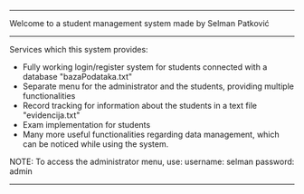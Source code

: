 **********************************************************************************************************
Welcome to a student management system made by Selman Patković
**********************************************************************************************************

Services which this system provides:

- Fully working login/register system for students connected with a database "bazaPodataka.txt"
- Separate menu for the administrator and the students, providing multiple functionalities
- Record tracking for information about the students in a text file "evidencija.txt"
- Exam implementation for students
- Many more useful functionalities regarding data management, which can be noticed while using the system.

NOTE: To access the administrator menu, use:
username: selman
password: admin
**********************************************************************************************************



